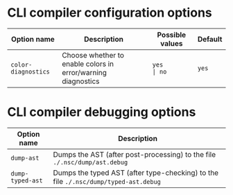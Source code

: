 # CLI compiler configuration options

| Option name         | Description                                                  | Possible values        | Default |
|---------------------|--------------------------------------------------------------|------------------------|---------|
| `color-diagnostics` | Choose whether to enable colors in error/warning diagnostics | `yes            \| no` | `yes`   |

# CLI compiler debugging options

| Option name      | Description                                                                         |
|------------------|-------------------------------------------------------------------------------------|
| `dump-ast`       | Dumps the AST (after post-processing) to the file `./.nsc/dump/ast.debug`           |
| `dump-typed-ast` | Dumps the typed AST (after type-checking) to the file `./.nsc/dump/typed-ast.debug` |
